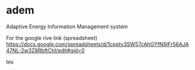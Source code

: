 # adem
Adaptive Energy Information Management system

For the google rive link (spreadsheet)
https://docs.google.com/spreadsheets/d/1cpptv3SW57cAhGYfN9iFr56AJA47NL-2w3Z8RbftChI/edit#gid=0

tes
